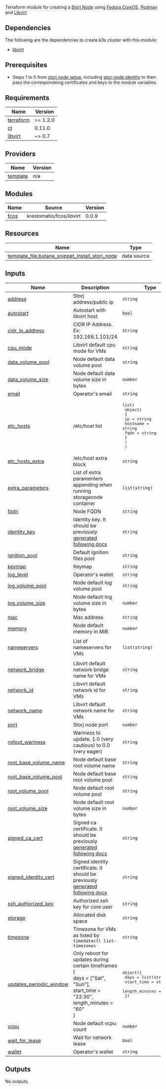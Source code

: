 Terraform module for creating a [Storj Node](https://www.storj.io/node/) using [Fedora CoreOS](https://docs.fedoraproject.org/en-US/fedora-coreos/), [Podman](https://podman.io/) and [Libvirt](https://libvirt.org/).

## Dependencies
The following are the dependencies to create k3s cluster with this module:
* [libvirt](https://libvirt.org/)

## Prerequisites
- Steps 1 to 5 from [storj node setup](https://docs.storj.io/node/setup), including [storj node identity](https://docs.storj.io/node/dependencies/identity) to then pass the correspondeing certificates and keys to the module variables.

## Requirements

| Name                                                                      | Version  |
| ------------------------------------------------------------------------- | -------- |
| <a name="requirement_terraform"></a> [terraform](#requirement\_terraform) | >= 1.2.0 |
| <a name="requirement_ct"></a> [ct](#requirement\_ct)                      | 0.11.0   |
| <a name="requirement_libvirt"></a> [libvirt](#requirement\_libvirt)       | ~> 0.7   |

## Providers

| Name                                                             | Version |
| ---------------------------------------------------------------- | ------- |
| <a name="provider_template"></a> [template](#provider\_template) | n/a     |

## Modules

| Name                                             | Source                   | Version |
| ------------------------------------------------ | ------------------------ | ------- |
| <a name="module_fcos"></a> [fcos](#module\_fcos) | krestomatio/fcos/libvirt | 0.0.9   |

## Resources

| Name                                                                                                                                        | Type        |
| ------------------------------------------------------------------------------------------------------------------------------------------- | ----------- |
| [template_file.butane_snippet_install_storj_node](https://registry.terraform.io/providers/hashicorp/template/latest/docs/data-sources/file) | data source |

## Inputs

| Name                                                                                                        | Description                                                                                                                                                   | Type                                                                                                                                                         | Default                          | Required |
| ----------------------------------------------------------------------------------------------------------- | ------------------------------------------------------------------------------------------------------------------------------------------------------------- | ------------------------------------------------------------------------------------------------------------------------------------------------------------ | -------------------------------- | :------: |
| <a name="input_address"></a> [address](#input\_address)                                                     | Storj address/public ip                                                                                                                                       | `string`                                                                                                                                                     | n/a                              |   yes    |
| <a name="input_autostart"></a> [autostart](#input\_autostart)                                               | Autostart with libvirt host                                                                                                                                   | `bool`                                                                                                                                                       | `null`                           |    no    |
| <a name="input_cidr_ip_address"></a> [cidr\_ip\_address](#input\_cidr\_ip\_address)                         | CIDR IP Address. Ex: 192.168.1.101/24                                                                                                                         | `string`                                                                                                                                                     | `null`                           |    no    |
| <a name="input_cpu_mode"></a> [cpu\_mode](#input\_cpu\_mode)                                                | Libvirt default cpu mode for VMs                                                                                                                              | `string`                                                                                                                                                     | `null`                           |    no    |
| <a name="input_data_volume_pool"></a> [data\_volume\_pool](#input\_data\_volume\_pool)                      | Node default data volume pool                                                                                                                                 | `string`                                                                                                                                                     | `null`                           |    no    |
| <a name="input_data_volume_size"></a> [data\_volume\_size](#input\_data\_volume\_size)                      | Node default data volume size in bytes                                                                                                                        | `number`                                                                                                                                                     | `null`                           |    no    |
| <a name="input_email"></a> [email](#input\_email)                                                           | Operator's email                                                                                                                                              | `string`                                                                                                                                                     | n/a                              |   yes    |
| <a name="input_etc_hosts"></a> [etc\_hosts](#input\_etc\_hosts)                                             | /etc/host list                                                                                                                                                | <pre>list(<br>    object(<br>      {<br>        ip       = string<br>        hostname = string<br>        fqdn     = string<br>      }<br>    )<br>  )</pre> | `null`                           |    no    |
| <a name="input_etc_hosts_extra"></a> [etc\_hosts\_extra](#input\_etc\_hosts\_extra)                         | /etc/host extra block                                                                                                                                         | `string`                                                                                                                                                     | `null`                           |    no    |
| <a name="input_extra_parameters"></a> [extra\_parameters](#input\_extra\_parameters)                        | List of extra paramenters appending when running storagenode container                                                                                        | `list(string)`                                                                                                                                               | `[]`                             |    no    |
| <a name="input_fqdn"></a> [fqdn](#input\_fqdn)                                                              | Node FQDN                                                                                                                                                     | `string`                                                                                                                                                     | n/a                              |   yes    |
| <a name="input_identity_key"></a> [identity\_key](#input\_identity\_key)                                    | Identity key. It should be previously [generated following docs](https://docs.storj.io/node/dependencies/identity)                                            | `string`                                                                                                                                                     | n/a                              |   yes    |
| <a name="input_ignition_pool"></a> [ignition\_pool](#input\_ignition\_pool)                                 | Default ignition files pool                                                                                                                                   | `string`                                                                                                                                                     | `null`                           |    no    |
| <a name="input_keymap"></a> [keymap](#input\_keymap)                                                        | Keymap                                                                                                                                                        | `string`                                                                                                                                                     | `null`                           |    no    |
| <a name="input_log_level"></a> [log\_level](#input\_log\_level)                                             | Operator's wallet                                                                                                                                             | `string`                                                                                                                                                     | `null`                           |    no    |
| <a name="input_log_volume_pool"></a> [log\_volume\_pool](#input\_log\_volume\_pool)                         | Node default log volume pool                                                                                                                                  | `string`                                                                                                                                                     | `null`                           |    no    |
| <a name="input_log_volume_size"></a> [log\_volume\_size](#input\_log\_volume\_size)                         | Node default log volume size in bytes                                                                                                                         | `number`                                                                                                                                                     | `null`                           |    no    |
| <a name="input_mac"></a> [mac](#input\_mac)                                                                 | Mac address                                                                                                                                                   | `string`                                                                                                                                                     | `null`                           |    no    |
| <a name="input_memory"></a> [memory](#input\_memory)                                                        | Node default memory in MiB                                                                                                                                    | `number`                                                                                                                                                     | `512`                            |    no    |
| <a name="input_nameservers"></a> [nameservers](#input\_nameservers)                                         | List of nameservers for VMs                                                                                                                                   | `list(string)`                                                                                                                                               | <pre>[<br>  "8.8.8.8"<br>]</pre> |    no    |
| <a name="input_network_bridge"></a> [network\_bridge](#input\_network\_bridge)                              | Libvirt default network bridge name for VMs                                                                                                                   | `string`                                                                                                                                                     | `null`                           |    no    |
| <a name="input_network_id"></a> [network\_id](#input\_network\_id)                                          | Libvirt default network id for VMs                                                                                                                            | `string`                                                                                                                                                     | `null`                           |    no    |
| <a name="input_network_name"></a> [network\_name](#input\_network\_name)                                    | Libvirt default network name for VMs                                                                                                                          | `string`                                                                                                                                                     | `null`                           |    no    |
| <a name="input_port"></a> [port](#input\_port)                                                              | Storj node port                                                                                                                                               | `number`                                                                                                                                                     | `28967`                          |    no    |
| <a name="input_rollout_wariness"></a> [rollout\_wariness](#input\_rollout\_wariness)                        | Wariness to update, 1.0 (very cautious) to 0.0 (very eager)                                                                                                   | `string`                                                                                                                                                     | `null`                           |    no    |
| <a name="input_root_base_volume_name"></a> [root\_base\_volume\_name](#input\_root\_base\_volume\_name)     | Node default base root volume name                                                                                                                            | `string`                                                                                                                                                     | n/a                              |   yes    |
| <a name="input_root_base_volume_pool"></a> [root\_base\_volume\_pool](#input\_root\_base\_volume\_pool)     | Node default base root volume pool                                                                                                                            | `string`                                                                                                                                                     | `null`                           |    no    |
| <a name="input_root_volume_pool"></a> [root\_volume\_pool](#input\_root\_volume\_pool)                      | Node default root volume pool                                                                                                                                 | `string`                                                                                                                                                     | `null`                           |    no    |
| <a name="input_root_volume_size"></a> [root\_volume\_size](#input\_root\_volume\_size)                      | Node default root volume size in bytes                                                                                                                        | `number`                                                                                                                                                     | `null`                           |    no    |
| <a name="input_signed_ca_cert"></a> [signed\_ca\_cert](#input\_signed\_ca\_cert)                            | Signed ca certificate. It should be previously [generated following docs](https://docs.storj.io/node/dependencies/identity)                                   | `string`                                                                                                                                                     | n/a                              |   yes    |
| <a name="input_signed_identity_cert"></a> [signed\_identity\_cert](#input\_signed\_identity\_cert)          | Signed identity certificate. It should be previously [generated following docs](https://docs.storj.io/node/dependencies/identity)                             | `string`                                                                                                                                                     | n/a                              |   yes    |
| <a name="input_ssh_authorized_key"></a> [ssh\_authorized\_key](#input\_ssh\_authorized\_key)                | Authorized ssh key for core user                                                                                                                              | `string`                                                                                                                                                     | n/a                              |   yes    |
| <a name="input_storage"></a> [storage](#input\_storage)                                                     | Allocated disk space                                                                                                                                          | `string`                                                                                                                                                     | n/a                              |   yes    |
| <a name="input_timezone"></a> [timezone](#input\_timezone)                                                  | Timezone for VMs as listed by `timedatectl list-timezones`                                                                                                    | `string`                                                                                                                                                     | `null`                           |    no    |
| <a name="input_updates_periodic_window"></a> [updates\_periodic\_window](#input\_updates\_periodic\_window) | Only reboot for updates during certain timeframes<br>{<br>  days           = ["Sat", "Sun"],<br>  start\_time     = "22:30",<br>  length\_minutes = "60"<br>} | <pre>object({<br>    days           = list(string)<br>    start_time     = string<br>    length_minutes = string<br>  })</pre>                               | `null`                           |    no    |
| <a name="input_vcpu"></a> [vcpu](#input\_vcpu)                                                              | Node default vcpu count                                                                                                                                       | `number`                                                                                                                                                     | `null`                           |    no    |
| <a name="input_wait_for_lease"></a> [wait\_for\_lease](#input\_wait\_for\_lease)                            | Wait for network lease                                                                                                                                        | `bool`                                                                                                                                                       | `null`                           |    no    |
| <a name="input_wallet"></a> [wallet](#input\_wallet)                                                        | Operator's wallet                                                                                                                                             | `string`                                                                                                                                                     | n/a                              |   yes    |

## Outputs

No outputs.
